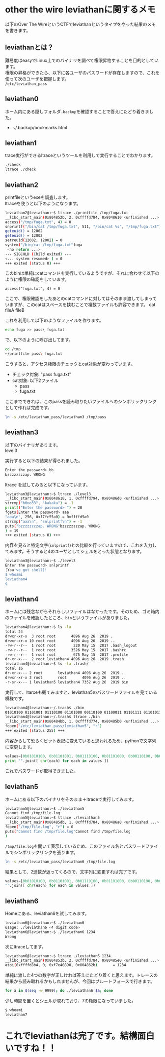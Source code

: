 # other the wire leviathanに関するメモ

以下のOver The WireというCTFでleviathanというタイプをやった結果のメモを書きます。    

## leviathanとは？  

難易度はeasyでLinux上でのバイナリを調べて権限昇格することを目的としています。  
権限の昇格ができたら、以下に各ユーザのパスワードが存在しますので、これを使って次のユーザを把握します。  
`/etc/leviathan_pass`

## leviathan0

ホーム内にある隠しフォルダ`.backup`を確認することで答えにたどり着きました。
* ~/.backup/bookmarks.html

## leviathan1

trace実行ができるltraceというツールを利用して実行することでわかります。

```sh
./check
ltrace ./check
```

## leviathan2

printfileというexeを調査します。  
ltraceを使うと以下のようになります。  
```sh
leviathan2@leviathan:~$ ltrace ./printfile /tmp/fuga.txt
__libc_start_main(0x804852b, 2, 0xffffd784, 0x8048610 <unfinished ...>
access("/tmp/fuga.txt", 4) = 0
snprintf("/bin/cat /tmp/fuga.txt", 511, "/bin/cat %s", "/tmp/fuga.txt") = 22
geteuid() = 12002
geteuid() = 12002
setreuid(12002, 12002) = 0
system("/bin/cat /tmp/fuga.txt"fuga
 <no return ...>
--- SIGCHLD (Child exited) ---
<... system resumed> ) = 0
+++ exited (status 0) +++
```

このbinは単純にcatコマンドを実行しているようですが、それに合わせて以下のように権限の確認をしています。
```
access("fuga.txt", 4) = 0
```

ここで、権限確認をしたあとのcatコマンドに対してはそのまま渡してしまっていますが、このcatはスペースを挟むことで複数ファイルも許容できます。
cat fileA fileB

これを利用して以下のようなファイルを作ります。
```bash
echo fuga >> pass\ fuga.txt
```
で、以下のように呼び出してます。

```bash
cd /tmp
~/printfile pass\ fuga.txt
```

こうすると、アクセス権限のチェックとcat対象が変わっています。
- チェック対象: "pass fuga.txt"
- cat対象: 以下2ファイル
	- pass
	- fuga.txt

ここまでできれば、このpassを読み取りたいファイルへのシンボリックリンクとして作れば完成です。
```bash
ln -s /etc/leviathan_pass/leviathan3 /tmp/pass
```

## leviathan3

以下のバイナリがあります。  
level3

実行すると以下の結果が得られました。
```bash
Enter the password> bb
bzzzzzzzzap. WRONG
```

ltrace を試してみると以下になっています。  
```bash
leviathan3@leviathan:~$ ltrace ./level3
__libc_start_main(0x8048618, 1, 0xffffd794, 0x80486d0 <unfinished ...>
strcmp("h0no33", "kakaka") = -1
printf("Enter the password> ") = 20
fgets(Enter the password> aaa
"aaa\n", 256, 0xf7fc55a0) = 0xffffd5a0
strcmp("aaa\n", "snlprintf\n") = -1
puts("bzzzzzzzzap. WRONG"bzzzzzzzzap. WRONG
) = 19
+++ exited (status 0) +++
```

内容を見ると特定文字(`snlprintf`)との比較を行っていますので、これを入力してみます。そうすると4のユーザとしてシェルをとった状態となります。  

```bash
leviathan3@leviathan:~$ ./level3
Enter the password> snlprintf
[You've got shell]!
$ whoami
leviathan4
$
```

## leviathan4

ホームには残念ながらそれらしいファイルはなかったです。そのため、ゴミ箱内のファイルを確認したところ、`bin`というファイルがありました。

```bash
leviathan4@leviathan:~$ ls -la
total 24
drwxr-xr-x  3 root root       4096 Aug 26  2019 .
drwxr-xr-x 10 root root       4096 Aug 26  2019 ..
-rw-r--r--  1 root root        220 May 15  2017 .bash_logout
-rw-r--r--  1 root root       3526 May 15  2017 .bashrc
-rw-r--r--  1 root root        675 May 15  2017 .profile
dr-xr-x---  2 root leviathan4 4096 Aug 26  2019 .trash
leviathan4@leviathan:~$ ls -la .trash/
total 16
dr-xr-x--- 2 root       leviathan4 4096 Aug 26  2019 .
drwxr-xr-x 3 root       root       4096 Aug 26  2019 ..
-r-sr-x--- 1 leviathan5 leviathan4 7352 Aug 26  2019 bin
```

実行して、ltarceも観てみますと、leviathan5のパスワードファイルを見ている模様です。  
```bash
leviathan4@leviathan:~/.trash$ ./bin
01010100 01101001 01110100 01101000 00110100 01100011 01101111 01101011 01100101 01101001 00001010
leviathan4@leviathan:~/.trash$ ltrace ./bin
__libc_start_main(0x80484bb, 1, 0xffffd774, 0x80485b0 <unfinished ...>
fopen("/etc/leviathan_pass/leviathan5", "r")                                                     = 0
+++ exited (status 255) +++
```

内容からして恐らくビット表記に変えていると思われるため、pythonで文字列に変更します。
```python
values=[0b01010100, 0b01101001, 0b01110100, 0b01101000, 0b00110100, 0b01100011, 0b01101111, 0b01101011, 0b01100101, 0b01101001, 0b00001010]
print "".join([ chr(each) for each in values ])
```

これでパスワードが取得できました。

## leviathan5 

ホームにある以下のバイナリをそのまま＋ltraceで実行してみます。  
```bash
leviathan5@leviathan:~$ ./leviathan5
Cannot find /tmp/file.log
leviathan5@leviathan:~$ ltrace ./leviathan5
__libc_start_main(0x80485db, 1, 0xffffd784, 0x80486a0 <unfinished ...>
fopen("/tmp/file.log", "r") = 0
puts("Cannot find /tmp/file.log"Cannot find /tmp/file.log
)
```

`/tmp/file.log`を開いて表示しているため、このファイル名とパスワードファイルでシンボリックリンクを張ります。  

```bash
ln -s /etc/leviathan_pass/leviathan6 /tmp/file.log
```

結果として、2進数が返ってくるので、文字列に変更すれば完了です。  

```py
values=[0b01010100, 0b01101001, 0b01110100, 0b01101000, 0b00110100, 0b01100011, 0b01101111, 0b01101011, 0b01100101, 0b01101001, 0b00001010]
"".join([ chr(each) for each in values ])
```

## leviathan6

Homeにある、leviathan6を試してみます。  

```bash
leviathan6@leviathan:~$ ./leviathan6
usage: ./leviathan6 <4 digit code>
leviathan6@leviathan:~$ ./leviathan6 1234
Wrong
```

次にltraceしてます。  

```bash
leviathan6@leviathan:~$ ltrace ./leviathan6 1234
__libc_start_main(0x804853b, 2, 0xffffd784, 0x80485e0 <unfinished ...>
atoi(0xffffd8b4, 0, 0xf7e40890, 0x804862b)       = 1234
```

単純に渡した4つの数字が正しければ答えにたどり着くと思えます。トレースの結果から読み取れるかもしれませんが、今回はブルートフォースで行きます。  

```bash
for a in $(seq -w 9999); do ./leviathan6 $a; done
```

少し時間を置くとシェルが取れており、7の権限になっていました。
```bash
$ whoami
leviathan7
```

# これでleviathanは完了です。結構面白いですね！！


